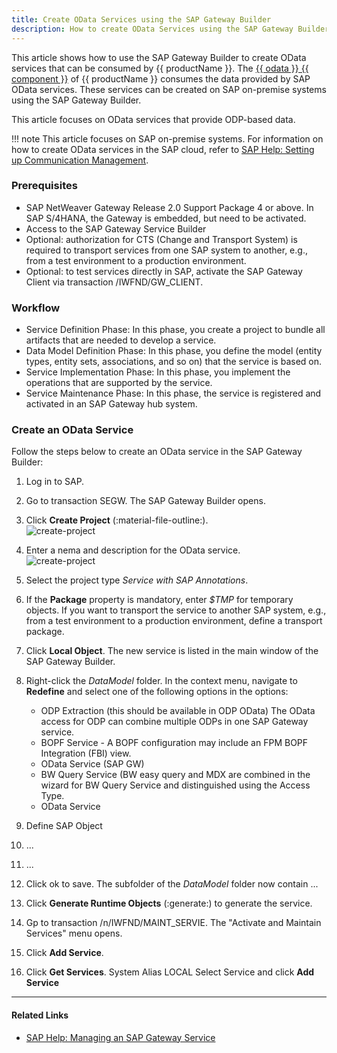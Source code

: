```yaml
---
title: Create OData Services using the SAP Gateway Builder
description: How to create OData Services using the SAP Gateway Builder
---
```


This article shows how to use the SAP Gateway Builder to create OData services that can be consumed by {{ productName  }}.
The [{{ odata }} {{ component }}](../documentation/odata/index.md) of {{ productName }} consumes the data provided by SAP OData services.
These services can be created on SAP on-premise systems using the SAP Gateway Builder. 

This article focuses on OData services that provide ODP-based data.

!!! note
	This article focuses on SAP on-premise systems. 
	For information on how to create OData services in the SAP cloud, refer to [SAP Help: Setting up Communication Management](https://learning.sap.com/learning-journeys/implement-sap-s-4hana-cloud-public-edition-for-sourcing-and-procurement/setting-up-communication-management_a913171c-c96d-47a9-81ec-dc9ee8754320).

### Prerequisites

- SAP NetWeaver Gateway Release 2.0 Support Package 4 or above. In SAP S/4HANA, the Gateway is embedded, but need to be activated.
- Access to the SAP Gateway Service Builder
- Optional: authorization for CTS (Change and Transport System) is required to transport services from one SAP system to another, e.g., from a test environment to a production environment.
- Optional: to test services directly in SAP, activate the SAP Gateway Client via transaction /IWFND/GW_CLIENT.

### Workflow

- Service Definition Phase: In this phase, you create a project to bundle all artifacts that are needed to develop a service.
- Data Model Definition Phase: In this phase, you define the model (entity types, entity sets, associations, and so on) that the service is based on.
- Service Implementation Phase: In this phase, you implement the operations that are supported by the service.
- Service Maintenance Phase: In this phase, the service is registered and activated in an SAP Gateway hub system.

### Create an OData Service

Follow the steps below to create an OData service in the SAP Gateway Builder:

1. Log in to SAP.
2. Go to transaction SEGW. The SAP Gateway Builder opens.
3. Click **Create Project** (:material-file-outline:).<br>
![create-project](../assets/images/articles/odata/sap-gwb.png)
4. Enter a nema and description for the OData service.<br>
![create-project](../assets/images/articles/odata/sap-gwb-create.png)
5. Select the project type *Service with SAP Annotations*.
6. If the **Package** property is mandatory, enter *$TMP* for temporary objects. 
If you want to transport the service to another SAP system, e.g., from a test environment to a production environment, define a transport package.
7. Click **Local Object**. The new service is listed in the main window of the SAP Gateway Builder.
8. Right-click the *DataModel* folder. In the context menu, navigate to **Redefine** and select one of the following options in the options:
	- ODP Extraction (this should be available in ODP OData) The OData access for ODP can combine multiple ODPs in one SAP Gateway service.
	- BOPF Service - A BOPF configuration may include an FPM BOPF Integration (FBI) view.
	- OData Service (SAP GW)
	- BW Query Service (BW easy query and MDX are combined in the wizard for BW Query Service and distinguished using the Access Type.
	- OData Service
	
	
9. Define SAP Object
10. ...
11. ...
12. Click ok to save. The subfolder of the *DataModel* folder now contain ...
13. Click **Generate Runtime Objects** (:generate:) to generate the service.
14. Gp to transaction /n/IWFND/MAINT_SERVIE. The "Activate and Maintain Services" menu opens.
15. Click **Add Service**.
16. Click **Get Services**.
System Alias LOCAL
Select Service and click **Add Service**

*****

#### Related Links
- [SAP Help: Managing an SAP Gateway Service](https://learning.sap.com/learning-journeys/building-odata-services-with-sap-gateway/managing-an-sap-gateway-service)